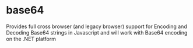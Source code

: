 # base64
Provides full cross browser (and legacy browser) support for Encoding and Decoding Base64 strings in Javascript and will work with Base64 encoding on the .NET platform
